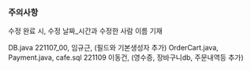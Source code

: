 ### 주의사항
수정 완료 시, 수정 날짜_시간과 수정한 사람 이름 기재

DB.java 221107_00, 임규근, (필드와 기본생성자 추가)
OrderCart.java, Payment.java, cafe.sql 221109 이동건, (영수증, 장바구니db, 주문내역등 추가)
